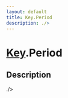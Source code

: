 ```yaml
---
layout: default
title: Key.Period
description: ./>
---
```

# [Key]({{site.url}}/Pages/Reference/Key.html).Period

## Description
./>

